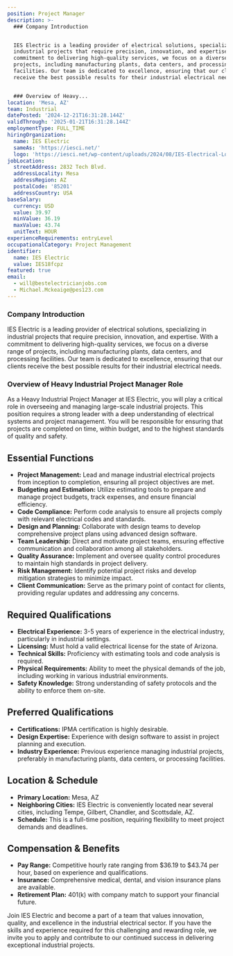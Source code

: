 ```yaml
---
position: Project Manager
description: >-
  ### Company Introduction


  IES Electric is a leading provider of electrical solutions, specializing in
  industrial projects that require precision, innovation, and expertise. With a
  commitment to delivering high-quality services, we focus on a diverse range of
  projects, including manufacturing plants, data centers, and processing
  facilities. Our team is dedicated to excellence, ensuring that our clients
  receive the best possible results for their industrial electrical needs.


  ### Overview of Heavy...
location: 'Mesa, AZ'
team: Industrial
datePosted: '2024-12-21T16:31:28.144Z'
validThrough: '2025-01-21T16:31:28.144Z'
employmentType: FULL_TIME
hiringOrganization:
  name: IES Electric
  sameAs: 'https://iesci.net/'
  logo: 'https://iesci.net/wp-content/uploads/2024/08/IES-Electrical-Logo-color.png'
jobLocation:
  streetAddress: 2832 Tech Blvd.
  addressLocality: Mesa
  addressRegion: AZ
  postalCode: '85201'
  addressCountry: USA
baseSalary:
  currency: USD
  value: 39.97
  minValue: 36.19
  maxValue: 43.74
  unitText: HOUR
experienceRequirements: entryLevel
occupationalCategory: Project Management
identifier:
  name: IES Electric
  value: IES18fcpz
featured: true
email:
  - will@bestelectricianjobs.com
  - Michael.Mckeaige@pes123.com
---
```




### Company Introduction

IES Electric is a leading provider of electrical solutions, specializing in industrial projects that require precision, innovation, and expertise. With a commitment to delivering high-quality services, we focus on a diverse range of projects, including manufacturing plants, data centers, and processing facilities. Our team is dedicated to excellence, ensuring that our clients receive the best possible results for their industrial electrical needs.

### Overview of Heavy Industrial Project Manager Role

As a Heavy Industrial Project Manager at IES Electric, you will play a critical role in overseeing and managing large-scale industrial projects. This position requires a strong leader with a deep understanding of electrical systems and project management. You will be responsible for ensuring that projects are completed on time, within budget, and to the highest standards of quality and safety.

## Essential Functions

- **Project Management:** Lead and manage industrial electrical projects from inception to completion, ensuring all project objectives are met.
- **Budgeting and Estimation:** Utilize estimating tools to prepare and manage project budgets, track expenses, and ensure financial efficiency.
- **Code Compliance:** Perform code analysis to ensure all projects comply with relevant electrical codes and standards.
- **Design and Planning:** Collaborate with design teams to develop comprehensive project plans using advanced design software.
- **Team Leadership:** Direct and motivate project teams, ensuring effective communication and collaboration among all stakeholders.
- **Quality Assurance:** Implement and oversee quality control procedures to maintain high standards in project delivery.
- **Risk Management:** Identify potential project risks and develop mitigation strategies to minimize impact.
- **Client Communication:** Serve as the primary point of contact for clients, providing regular updates and addressing any concerns.

## Required Qualifications

- **Electrical Experience:** 3-5 years of experience in the electrical industry, particularly in industrial settings.
- **Licensing:** Must hold a valid electrical license for the state of Arizona.
- **Technical Skills:** Proficiency with estimating tools and code analysis is required.
- **Physical Requirements:** Ability to meet the physical demands of the job, including working in various industrial environments.
- **Safety Knowledge:** Strong understanding of safety protocols and the ability to enforce them on-site.

## Preferred Qualifications

- **Certifications:** IPMA certification is highly desirable.
- **Design Expertise:** Experience with design software to assist in project planning and execution.
- **Industry Experience:** Previous experience managing industrial projects, preferably in manufacturing plants, data centers, or processing facilities.

## Location & Schedule

- **Primary Location:** Mesa, AZ
- **Neighboring Cities:** IES Electric is conveniently located near several cities, including Tempe, Gilbert, Chandler, and Scottsdale, AZ.
- **Schedule:** This is a full-time position, requiring flexibility to meet project demands and deadlines.

## Compensation & Benefits

- **Pay Range:** Competitive hourly rate ranging from $36.19 to $43.74 per hour, based on experience and qualifications.
- **Insurance:** Comprehensive medical, dental, and vision insurance plans are available.
- **Retirement Plan:** 401(k) with company match to support your financial future.

Join IES Electric and become a part of a team that values innovation, quality, and excellence in the industrial electrical sector. If you have the skills and experience required for this challenging and rewarding role, we invite you to apply and contribute to our continued success in delivering exceptional industrial projects.
